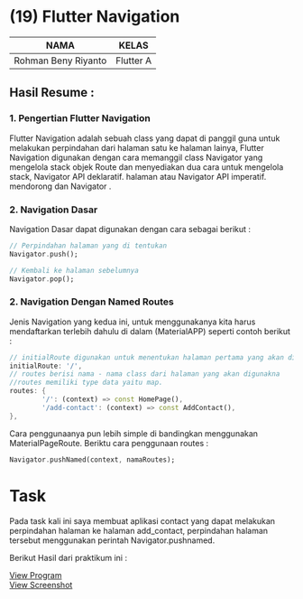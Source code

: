 # (19) Flutter Navigation
| NAMA |  KELAS
|--|--|
| Rohman Beny Riyanto  |  Flutter A

## Hasil Resume :

### 1. Pengertian Flutter Navigation
Flutter Navigation adalah sebuah class yang dapat di panggil guna untuk melakukan perpindahan dari halaman satu ke halaman lainya, Flutter Navigation digunakan dengan cara memanggil class Navigator yang mengelola stack objek Route dan menyediakan dua cara untuk mengelola stack, Navigator API deklaratif. halaman atau Navigator API imperatif. mendorong dan Navigator .

### 2. Navigation Dasar
Navigation Dasar dapat digunakan dengan cara sebagai berikut :
```dart
// Perpindahan halaman yang di tentukan
Navigator.push();

// Kembali ke halaman sebelumnya
Navigator.pop();
```

### 2. Navigation Dengan Named Routes
Jenis Navigation yang kedua ini, untuk menggunakanya kita harus mendaftarkan terlebih dahulu di dalam (MaterialAPP) seperti contoh berikut :
```dart
// initialRoute digunakan untuk menentukan halaman pertama yang akan di tampikan
initialRoute: '/',
// routes berisi nama - nama class dari halaman yang akan digunakna
//routes memiliki type data yaitu map.
routes: {
        '/': (context) => const HomePage(),
        '/add-contact': (context) => const AddContact(),
},
```

Cara penggunaanya pun lebih simple di bandingkan menggunakan MaterialPageRoute. Beriktu cara penggunaan routes :
```dart
Navigator.pushNamed(context, namaRoutes);
```

# Task
Pada task kali ini saya membuat aplikasi contact yang dapat melakukan perpindahan halaman ke halaman add_contact, perpindahan halaman tersebut menggunakan perintah Navigator.pushnamed.

Berikut Hasil dari praktikum ini :

[View Program](https://github.com/RohmanBenyRiyanto/flutter_rohman-beny-riyanto/tree/main/19_Flutter%20Navigation/praktikum/praktikum_19)<br>
[View Screenshot](https://github.com/RohmanBenyRiyanto/flutter_rohman-beny-riyanto/tree/main/19_Flutter%20Navigation/screenshot)